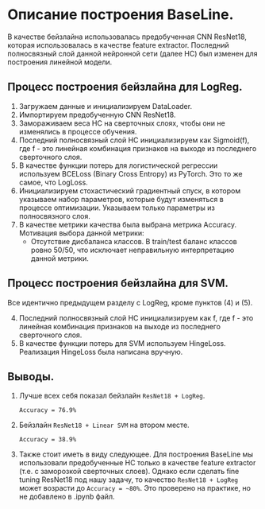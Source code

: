 # Описание построения BaseLine.
В качестве бейзлайна использовалась предобученная CNN ResNet18, которая использовалась в качестве feature extractor. Последний полносвязный слой данной нейронной сети (далее НС) был изменен для построения линейной модели.

## Процесс построения бейзлайна для LogReg.

1. Загружаем данные и инициализируем DataLoader.
2. Импортируем предобученную CNN ResNet18.
3. Замораживаем веса НС на сверточных слоях, чтобы они не изменялись в процессе обучения.
4. Последний полносвязный слой НС инициализируем как Sigmoid(f), где f - это линейная комбинация признаков на выходе из последнего сверточного слоя.
5. В качестве функции потерь для логистической регрессии используем BCELoss (Binary Cross Entropy) из PyTorch. Это то же самое, что LogLoss.
6. Инициализируем стохастический градиентный спуск, в котором указываем набор параметров, которые будут изменяться в процессе оптимизации. Указываем только параметры из полносвязного слоя.
7. В качестве метрики качества была выбрана метрика Accuracy. Мотивация выбора данной метрики:
    - Отсутствие дисбаланса классов. В train/test баланс классов ровно 50/50, что исключает неправильную интерпретацию данной метрики.

## Процесс построения бейзлайна для SVM.
Все идентично предыдущем разделу с LogReg, кроме пунктов (4) и (5).

4. Последний полносвязный слой НС инициализируем как f, где f - это линейная комбинация признаков на выходе из последнего сверточного слоя.
5. В качестве функции потерь для SVM используем HingeLoss. Реализация HingeLoss была написана вручную.

## Выводы.
1. Лучше всех себя показал бейзлайн `ResNet18 + LogReg`. 

    `Accuracy = 76.9%`
2. Бейзлайн `ResNet18 + Linear SVM` на втором месте.

    `Accuracy = 38.9%`

3. Также стоит иметь в виду следующее. Для построения BaseLine мы использовали предобученные НС только в качестве feature extractor (т.е. с заморозкой сверточных слоев). Однако если сделать fine tuning ResNet18 под нашу задачу, то качество `ResNet18 + LogReg` может возрасти до `Accuracy = ~80%`. Это проверено на практике, но не добавлено в .ipynb файл.
